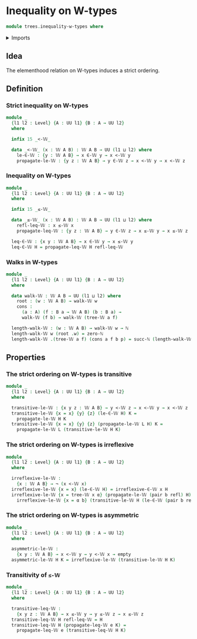 # Inequality on W-types

```agda
module trees.inequality-w-types where
```

<details><summary>Imports</summary>

```agda
open import elementary-number-theory.natural-numbers

open import foundation.dependent-pair-types
open import foundation.empty-types
open import foundation.identity-types
open import foundation.negation
open import foundation.universe-levels

open import trees.elementhood-relation-w-types
open import trees.w-types
```

</details>

## Idea

The elementhood relation on W-types induces a strict ordering.

## Definition

### Strict inequality on W-types

```agda
module _
  {l1 l2 : Level} {A : UU l1} {B : A → UU l2}
  where

  infix 15 _<-𝕎_

  data _<-𝕎_ (x : 𝕎 A B) : 𝕎 A B → UU (l1 ⊔ l2) where
    le-∈-𝕎 : {y : 𝕎 A B} → x ∈-𝕎 y → x <-𝕎 y
    propagate-le-𝕎 : {y z : 𝕎 A B} → y ∈-𝕎 z → x <-𝕎 y → x <-𝕎 z
```

### Inequality on W-types

```agda
module _
  {l1 l2 : Level} {A : UU l1} {B : A → UU l2}
  where

  infix 15 _≤-𝕎_

  data _≤-𝕎_ (x : 𝕎 A B) : 𝕎 A B → UU (l1 ⊔ l2) where
    refl-leq-𝕎 : x ≤-𝕎 x
    propagate-leq-𝕎 : {y z : 𝕎 A B} → y ∈-𝕎 z → x ≤-𝕎 y → x ≤-𝕎 z

  leq-∈-𝕎 : {x y : 𝕎 A B} → x ∈-𝕎 y → x ≤-𝕎 y
  leq-∈-𝕎 H = propagate-leq-𝕎 H refl-leq-𝕎
```

### Walks in W-types

```agda
module _
  {l1 l2 : Level} {A : UU l1} {B : A → UU l2}
  where

  data walk-𝕎 : 𝕎 A B → UU (l1 ⊔ l2) where
    root : (w : 𝕎 A B) → walk-𝕎 w
    cons :
      (a : A) (f : B a → 𝕎 A B) (b : B a) →
      walk-𝕎 (f b) → walk-𝕎 (tree-𝕎 a f)

  length-walk-𝕎 : (w : 𝕎 A B) → walk-𝕎 w → ℕ
  length-walk-𝕎 w (root .w) = zero-ℕ
  length-walk-𝕎 .(tree-𝕎 a f) (cons a f b p) = succ-ℕ (length-walk-𝕎 (f b) p)
```

## Properties

### The strict ordering on W-types is transitive

```agda
module _
  {l1 l2 : Level} {A : UU l1} {B : A → UU l2}
  where

  transitive-le-𝕎 : {x y z : 𝕎 A B} → y <-𝕎 z → x <-𝕎 y → x <-𝕎 z
  transitive-le-𝕎 {x = x} {y} {z} (le-∈-𝕎 H) K =
    propagate-le-𝕎 H K
  transitive-le-𝕎 {x = x} {y} {z} (propagate-le-𝕎 L H) K =
    propagate-le-𝕎 L (transitive-le-𝕎 H K)
```

### The strict ordering on W-types is irreflexive

```agda
module _
  {l1 l2 : Level} {A : UU l1} {B : A → UU l2}
  where

  irreflexive-le-𝕎 :
    {x : 𝕎 A B} → ¬ (x <-𝕎 x)
  irreflexive-le-𝕎 {x = x} (le-∈-𝕎 H) = irreflexive-∈-𝕎 x H
  irreflexive-le-𝕎 {x = tree-𝕎 x α} (propagate-le-𝕎 (pair b refl) H) =
    irreflexive-le-𝕎 {x = α b} (transitive-le-𝕎 H (le-∈-𝕎 (pair b refl)))
```

### The strict ordering on W-types is asymmetric

```agda
module _
  {l1 l2 : Level} {A : UU l1} {B : A → UU l2}
  where

  asymmetric-le-𝕎 :
    {x y : 𝕎 A B} → x <-𝕎 y → y <-𝕎 x → empty
  asymmetric-le-𝕎 H K = irreflexive-le-𝕎 (transitive-le-𝕎 H K)
```

### Transitivity of `≤-𝕎`

```agda
module _
  {l1 l2 : Level} {A : UU l1} {B : A → UU l2}
  where

  transitive-leq-𝕎 :
    {x y z : 𝕎 A B} → x ≤-𝕎 y → y ≤-𝕎 z → x ≤-𝕎 z
  transitive-leq-𝕎 H refl-leq-𝕎 = H
  transitive-leq-𝕎 H (propagate-leq-𝕎 e K) =
    propagate-leq-𝕎 e (transitive-leq-𝕎 H K)
```
